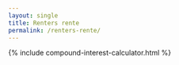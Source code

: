 ```yaml
---
layout: single
title: Renters rente
permalink: /renters-rente/
---
```


{% include compound-interest-calculator.html %}

